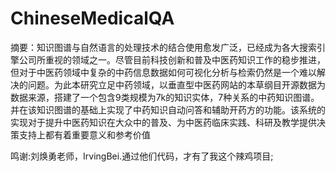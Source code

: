 # ChineseMedicalQA

摘要：知识图谱与自然语言的处理技术的结合使用愈发广泛，已经成为各大搜索引擎公司所重视的领域之一。尽管目前科技创新和普及中医药知识工作的稳步推进，但对于中医药领域中复杂的中药信息数据如何可视化分析与检索仍然是一个难以解决的问题。为此本研究立足中药领域，以垂直型中医药网站的本草纲目开源数据为数据来源，搭建了一个包含9类规模为7k的知识实体，7种关系的中药知识图谱。并在该知识图谱的基础上实现了中药知识自动问答和辅助开药方的功能。该系统的实现对于提升中医药知识在大众中的普及、为中医药临床实践、科研及教学提供决策支持上都有着重要意义和参考价值


鸣谢:刘焕勇老师，IrvingBei.通过他们代码，才有了我这个辣鸡项目;
